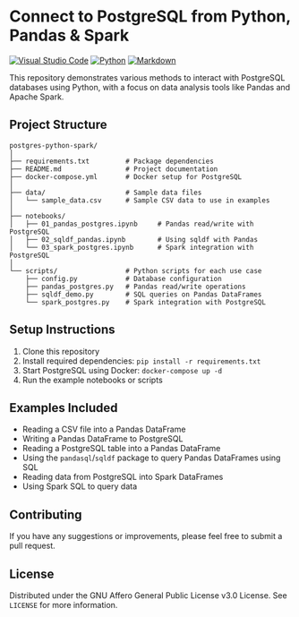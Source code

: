 # Connect to PostgreSQL from Python, Pandas & Spark
[![Visual Studio Code](https://custom-icon-badges.demolab.com/badge/Visual%20Studio%20Code-0078d7.svg?logo=vsc&logoColor=white)](#)
[![Python](https://img.shields.io/badge/Python-3.8+-blue.svg)](https://www.python.org/)
[![Markdown](https://img.shields.io/badge/Markdown-%23000000.svg?logo=markdown&logoColor=white)](#)


This repository demonstrates various methods to interact with PostgreSQL databases using Python, with a focus on data analysis tools like Pandas and Apache Spark.

## Project Structure

```
postgres-python-spark/
│
├── requirements.txt         # Package dependencies
├── README.md                # Project documentation
├── docker-compose.yml       # Docker setup for PostgreSQL
│
├── data/                    # Sample data files
│   └── sample_data.csv      # Sample CSV data to use in examples
│
├── notebooks/              
│   ├── 01_pandas_postgres.ipynb     # Pandas read/write with PostgreSQL
│   ├── 02_sqldf_pandas.ipynb        # Using sqldf with Pandas
│   └── 03_spark_postgres.ipynb      # Spark integration with PostgreSQL
│
└── scripts/                 # Python scripts for each use case
    ├── config.py            # Database configuration
    ├── pandas_postgres.py   # Pandas read/write operations
    ├── sqldf_demo.py        # SQL queries on Pandas DataFrames
    └── spark_postgres.py    # Spark integration with PostgreSQL
```

## Setup Instructions

1. Clone this repository
2. Install required dependencies: `pip install -r requirements.txt`
3. Start PostgreSQL using Docker: `docker-compose up -d`
4. Run the example notebooks or scripts

## Examples Included

- Reading a CSV file into a Pandas DataFrame
- Writing a Pandas DataFrame to PostgreSQL
- Reading a PostgreSQL table into a Pandas DataFrame
- Using the `pandasql`/`sqldf` package to query Pandas DataFrames using SQL
- Reading data from PostgreSQL into Spark DataFrames
- Using Spark SQL to query data

## Contributing
If you have any suggestions or improvements, please feel free to submit a pull request.

## License
Distributed under the GNU Affero General Public License v3.0 License. See `LICENSE` for more information.
